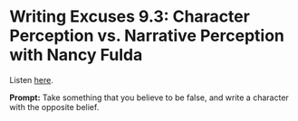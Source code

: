 # Writing Excuses 9.3: Character Perception vs. Narrative Perception with Nancy Fulda 

Listen [here](http://www.writingexcuses.com/2014/01/19/writing-excuses-9-3-character-perception-vs-narrative-perception-with-nancy-fulda/). 

**Prompt:** Take something that you believe to be false, and write a character with the opposite belief.